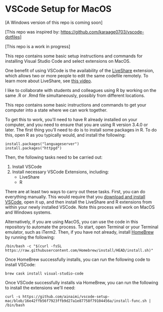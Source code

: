 # VSCode Setup for MacOS

[A Windows version of this repo is coming soon]

[This repo was inspired by: https://github.com/karaage0703/vscode-dotfiles]

[This repo is a work in progress]

This repo contains some basic setup instructions and commands for installing Visual Studio Code and select extensions on MacOS. 

One benefit of using VSCode is the availability of the [LiveShare](https://marketplace.visualstudio.com/items?itemName=MS-vsliveshare.vsliveshare) extension, which allows two or more people to edit the 
same codefile remotely. To learn more about LiveShare, see [this video](https://youtu.be/A2ceblXTBBc).

I like to collaborate with students and colleagues using R by working on the same .R or .Rmd file simultaneously, possibly 
from different locations.

This repo contains some basic instructions and commands to get your computer into a state where we can work together.

To get this to work, you'll need to have R already installed on your computer, and you need to ensure that you are using 
R version 3.4.0 or later. The first thing you'll need to do is to install some packages in R. To do this, open R as 
you typically would, and install the following:

```
install.packages("languageserver")
install.packages("httpgd")
```

Then, the following tasks need to be carried out:

1) Install VSCode
2) Install necessary VSCode Extensions, including:
    - LiveShare
    - R

There are at least two ways to carry out these tasks. First, you can do everything manually. This would require that you
[download and install VSCode](https://code.visualstudio.com/), open it up, and then install the LiveShare and R extensions
from within your newly installed VSCode. Note this process will work on MacOS and Windows systems.

Alternatively, if you are using MacOS, you can use the code in this repository to automate the process. To start, open Terminal
or your Terminal emulator, such as iTerm2. Then, if you have not already,  install [HomeBrew](https://brew.sh/) by running the following:

```
/bin/bash -c "$(curl -fsSL https://raw.githubusercontent.com/Homebrew/install/HEAD/install.sh)"
```

Once HomeBrew successfully installs, you can run the following code to install VSCode:

```
brew cask install visual-studio-code
```

Once VSCode successfully installs via HomeBrew, you can run the following to install the extensions we'll need:

```
curl -s https://github.com/ainaimi/vscode-setup-mac/blob/16e42ffb56f7923ffb9d27a1e87758f79104456a/install-func.sh | /bin/bash
```

